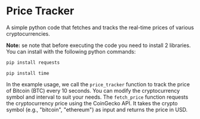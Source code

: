 # Price Tracker
A simple python code that fetches and tracks the real-time prices of various cryptocurrencies.

    
__Note:__ se note that before executing the code you need to install 2 libraries. You can install with the following python commands:

``` bash
pip install requests
```

``` 
pip install time
```

In the example usage, we call the ```price_tracker``` function to track the price of Bitcoin (BTC) every 10 seconds. You can modify the cryptocurrency symbol and interval to suit your needs. The ``` fetch_price ``` function requests the cryptocurrency price using the CoinGecko API. It takes the crypto symbol (e.g., "bitcoin", "ethereum") as input and returns the price in USD.
